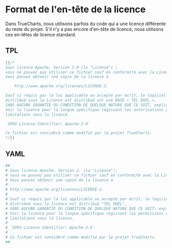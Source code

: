 # Format de l'en-tête de la licence

Dans TrueCharts, nous utilisons parfois du code qui a une licence différente du reste du projet. S'il n'y a pas encore d'en-tête de licence, nous utilisons ces en-têtes de licence standard.

## TPL

```go
{{/*
Sous licence Apache, Version 2.0 (la "License") ;
vous ne pouvez pas utiliser ce fichier sauf en conformité avec la Licence.
Vous pouvez obtenir une copie de la licence à

    http://www.apache.org/licenses/LICENSE-2.

Sauf si requis par la loi applicable ou accepté par écrit, le logiciel
distribué sous la Licence est distribué sur une BASE « TEL QUEL »,
SANS AUCUNE GARANTIE OU CONDITION DE QUELQUE NATURE QUE CE SOIT, explicite ou implicite.
Voir la licence pour la langue spécifique régissant les autorisations et les
limitations sous la licence.

`SPDX-License-Identifier: Apache-2.0`

Ce fichier est considéré comme modifié par le projet TrueCharts.
*/}}
```

## YAML

```yaml
##
# Sous licence Apache, Version 2. (la "Licence");
# vous ne pouvez pas utiliser ce fichier sauf en conformité avec la Licence.
# Vous pouvez obtenir une copie de la licence à
#
# http://www.apache.org/licenses/LICENSE-2.
#
# Sauf si requis par la loi applicable ou accepté par écrit, le logiciel
# distribué sous la licence est distribué "TEL QUEL",
# SANS AUCUNE GARANTIE OU CONDITION DE QUELQUE NATURE QUE CE SOIT, explicite ou implicite.
# Voir la licence pour la langue spécifique régissant les permissions et
# limitations sous la licence.
#
# `SPDX-License-Identifier: Apache-2.0`
#
# Ce fichier est considéré comme modifié par le projet TrueCharts.
##
```
